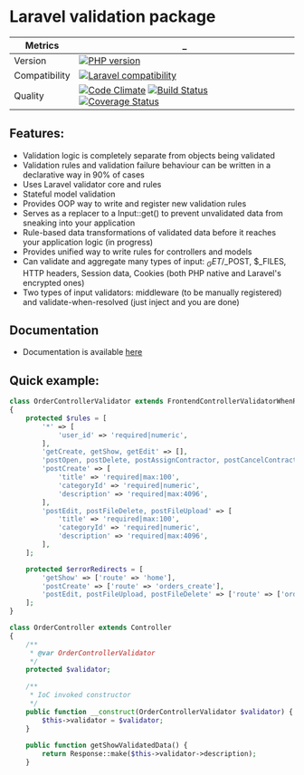 Laravel validation package
===================================

 Metrics | _
---|---
Version | [![PHP version](https://badge.fury.io/ph/fhteam%2Flaravel-validator.svg)](http://badge.fury.io/ph/fhteam%2Flaravel-validator)
Compatibility | [![Laravel compatibility](https://img.shields.io/badge/laravel-5-green.svg)](http://laravel.com/)
Quality | [![Code Climate](https://codeclimate.com/github/fhteam/laravel-validator/badges/gpa.svg)](https://codeclimate.com/github/fhteam/laravel-validator) [![Build Status](https://travis-ci.org/fhteam/laravel-validator.svg?branch=master)](https://travis-ci.org/fhteam/laravel-validator) [![Coverage Status](https://coveralls.io/repos/fhteam/laravel-validator/badge.svg?branch=master)](https://coveralls.io/r/fhteam/laravel-validator?branch=master)

Features:
-----------------------------------

 - Validation logic is completely separate from objects being validated
 - Validation rules and validation failure behaviour can be written in a declarative way in 90% of cases
 - Uses Laravel validator core and rules
 - Stateful model validation
 - Provides OOP way to write and register new validation rules
 - Serves as a replacer to a Input::get() to prevent unvalidated data from sneaking into your application
 - Rule-based data transformations of validated data before it reaches your application logic (in progress)
 - Provides unified way to write rules for controllers and models
 - Can validate and aggregate many types of input: $_GET/$_POST, $_FILES, HTTP headers, Session data, Cookies (both
   PHP native and Laravel's encrypted ones)
 - Two types of input validators: middleware (to be manually registered) and validate-when-resolved (just inject and 
 you are done)
 
Documentation
------------------------------------
 - Documentation is available [here](https://github.com/fhteam/laravel-validator/wiki)
 
Quick example:
-----------------------------------

```php
class OrderControllerValidator extends FrontendControllerValidatorWhenResolved
{
    protected $rules = [
        '*' => [
            'user_id' => 'required|numeric',
        ],
        'getCreate, getShow, getEdit' => [],
        'postOpen, postDelete, postAssignContractor, postCancelContractorAssignment' => [],
        'postCreate' => [
            'title' => 'required|max:100',
            'categoryId' => 'required|numeric',
            'description' => 'required|max:4096',
        ],
        'postEdit, postFileDelete, postFileUpload' => [
            'title' => 'required|max:100',
            'categoryId' => 'required|numeric',
            'description' => 'required|max:4096',
        ],
    ];

    protected $errorRedirects = [
        'getShow' => ['route' => 'home'],
        'postCreate' => ['route' => 'orders_create'],
        'postEdit, postFileUpload, postFileDelete' => ['route' => ['orders_edit', ['orderId' => '#orderId']]],
    ];
}

class OrderController extends Controller
{
    /**
     * @var OrderControllerValidator
     */
    protected $validator;
    
    /**
     * IoC invoked constructor
     */
    public function __construct(OrderControllerValidator $validator) {
        $this->validator = $validator;
    }
    
    public function getShowValidatedData() {
        return Response::make($this->validator->description);
    }
```